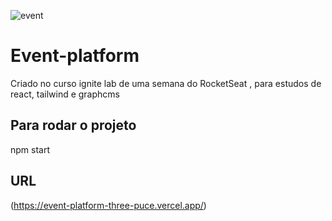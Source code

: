 ![event](https://user-images.githubusercontent.com/28053853/180485493-62899b97-4f8f-4861-88c4-544edd6cc638.jpg)

# Event-platform
Criado no curso ignite lab  de uma semana do RocketSeat , para estudos de react, tailwind e graphcms

## Para rodar o projeto
npm start

## URL
(https://event-platform-three-puce.vercel.app/)

